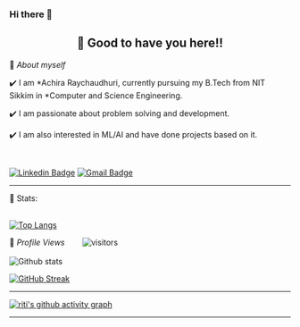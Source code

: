 ### Hi there 👋

<h2 align=center>👋 Good to have you here!!</h2>

🌱 *About myself*<br>

✔️ I am *Achira Raychaudhuri, currently pursuing my B.Tech from NIT Sikkim in *Computer and Science Engineering. <br>

✔️ I am passionate about problem solving and development. <br>

✔️ I am also interested in ML/AI and have done projects based on it. <br>

<br>

[![Linkedin Badge](https://img.shields.io/badge/-RitiKumari-blue?style=flat-square&logo=Linkedin&logoColor=white&link=www.linkedin.com/in/achira-raychaudhuri)](www.linkedin.com/in/achira-raychaudhuri) 
[![Gmail Badge](https://img.shields.io/badge/-achiraray14@gmail.com-c14438?style=flat-square&logo=Gmail&logoColor=white&link=mailto:achiraray14@gmail.com)](mailto:achiraray14@gmail.com)

<hr>

 📶 Stats:<br><br>
 
 [![Top Langs](https://github-readme-stats.vercel.app/api/top-langs/?username=achira16&theme=dark&layout=compact&align=right&width=40%)](https://github.com/anuraghazra/github-readme-stats)
 
🌱 *Profile Views*&nbsp;&nbsp;&nbsp;&nbsp;&nbsp;&nbsp;&nbsp;
![visitors](https://profile-counter.glitch.me/ritikumariupadhyay24/count.svg?align=center)
<br>
<br>
 ![Github stats](https://github-readme-stats.vercel.app/api?username=riti2409)



[![GitHub Streak](https://github-readme-streak-stats.herokuapp.com/?user=achira16&currStreakNum=2FD3EB&fire=pink&sideLabels=F00&theme=nightowl)](https://git.io/streak-stats)       
         

---
 

[![riti's github activity graph](https://activity-graph.herokuapp.com/graph?username=riti2409&theme=react-dark)](https://github.com/riti2409/github-readme-activity-graph)

  

---
  </code>
</p>


<!-- ![My github stats](https://github-readme-stats.vercel.app/api?username=riti2409&show_icons=true&title_color=fff&icon_color=79ff97&text_color=9f9f9f&bg_color=151515&count_private=true&width=40%&align=left) 
<center><img src="https://logimp.files.wordpress.com/2019/01/viral-p-1.gif?w=736&zoom=2" align="right" width="30%"></center>




 -->
